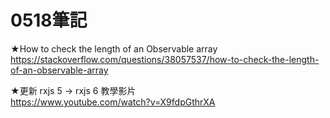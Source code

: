 # 0518筆記
★How to check the length of an Observable array<br />
https://stackoverflow.com/questions/38057537/how-to-check-the-length-of-an-observable-array<br />

★更新 rxjs 5 -> rxjs 6 教學影片<br />
https://www.youtube.com/watch?v=X9fdpGthrXA<br />
